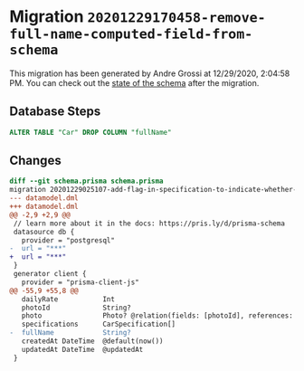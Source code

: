 # Migration `20201229170458-remove-full-name-computed-field-from-schema`

This migration has been generated by Andre Grossi at 12/29/2020, 2:04:58 PM.
You can check out the [state of the schema](./schema.prisma) after the migration.

## Database Steps

```sql
ALTER TABLE "Car" DROP COLUMN "fullName"
```

## Changes

```diff
diff --git schema.prisma schema.prisma
migration 20201229025107-add-flag-in-specification-to-indicate-whether-icon-name-should-be-value-instead-of-name..20201229170458-remove-full-name-computed-field-from-schema
--- datamodel.dml
+++ datamodel.dml
@@ -2,9 +2,9 @@
 // learn more about it in the docs: https://pris.ly/d/prisma-schema
 datasource db {
   provider = "postgresql"
-  url = "***"
+  url = "***"
 }
 generator client {
   provider = "prisma-client-js"
@@ -55,9 +55,8 @@
   dailyRate           Int
   photoId             String?
   photo               Photo? @relation(fields: [photoId], references: [id])
   specifications      CarSpecification[]
-  fullName            String?
   createdAt DateTime  @default(now())
   updatedAt DateTime  @updatedAt
 }
```



